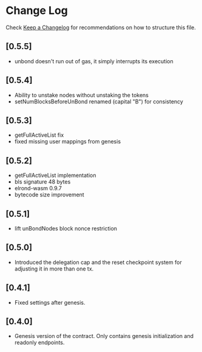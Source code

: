 # Change Log

Check [Keep a Changelog](http://keepachangelog.com/) for recommendations on how to structure this file.

## [0.5.5]
- unbond doesn't run out of gas, it simply interrupts its execution

## [0.5.4]
- Ability to unstake nodes without unstaking the tokens
- setNumBlocksBeforeUnBond renamed (capital "B") for consistency

## [0.5.3]
- getFullActiveList fix
- fixed missing user mappings from genesis

## [0.5.2]
- getFullActiveList implementation
- bls signature 48 bytes
- elrond-wasm 0.9.7
- bytecode size improvement

## [0.5.1]
- lift unBondNodes block nonce restriction

## [0.5.0]
- Introduced the delegation cap and the reset checkpoint system for adjusting it in more than one tx.

## [0.4.1]
- Fixed settings after genesis.

## [0.4.0]
- Genesis version of the contract. Only contains genesis initialization and readonly endpoints.

